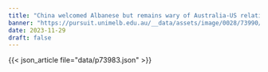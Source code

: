 ```yaml
---
title: "China welcomed Albanese but remains wary of Australia-US relations"
banner: "https://pursuit.unimelb.edu.au/__data/assets/image/0028/73990/China-welcomed-Albanese-but-remains-wary-of-Australia-US-relations-_9fbf282e-6e2f-40df-b170-feaa211e06b6.jpg"
date: 2023-11-29
draft: false
---
```


{{< json_article file="data/p73983.json" >}}